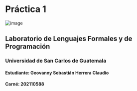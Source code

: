 # Práctica 1                                         
![image](https://user-images.githubusercontent.com/98846377/218626675-6691876b-629e-486b-8c1c-8711c32a524e.png)
## Laboratorio de Lenguajes Formales y de Programación
### Universidad de San Carlos de Guatemala
#### Estudiante: Geovanny Sebastián Herrera Claudio
#### Carné: 202110588
